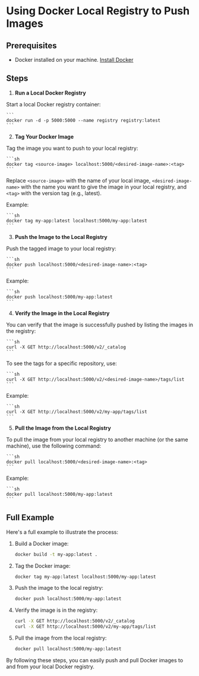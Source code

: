 # Using Docker Local Registry to Push Images

## Prerequisites

- Docker installed on your machine. [Install Docker](https://docs.docker.com/get-docker/)

## Steps

1. **Run a Local Docker Registry**

Start a local Docker registry container:

    ```
    docker run -d -p 5000:5000 --name registry registry:latest
    ```

2. **Tag Your Docker Image**

Tag the image you want to push to your local registry:

    ```sh
    docker tag <source-image> localhost:5000/<desired-image-name>:<tag>
    ```

Replace `<source-image>` with the name of your local image, `<desired-image-name>` with the name you want to give the image in your local registry, and `<tag>` with the version tag (e.g., latest).

Example:

    ```sh
    docker tag my-app:latest localhost:5000/my-app:latest
    ```

3. **Push the Image to the Local Registry**

Push the tagged image to your local registry:

    ```sh
    docker push localhost:5000/<desired-image-name>:<tag>
    ```

Example:

    ```sh
    docker push localhost:5000/my-app:latest
    ```

4. **Verify the Image in the Local Registry**

You can verify that the image is successfully pushed by listing the images in the registry:

    ```sh
    curl -X GET http://localhost:5000/v2/_catalog
    ```

To see the tags for a specific repository, use:

    ```sh
    curl -X GET http://localhost:5000/v2/<desired-image-name>/tags/list
    ```

Example:

    ```sh
    curl -X GET http://localhost:5000/v2/my-app/tags/list
    ```

5. **Pull the Image from the Local Registry**

To pull the image from your local registry to another machine (or the same machine), use the following command:

    ```sh
    docker pull localhost:5000/<desired-image-name>:<tag>
    ```

Example:

    ```sh
    docker pull localhost:5000/my-app:latest
    ```

## Full Example

Here's a full example to illustrate the process:

1. Build a Docker image:

    ```sh
    docker build -t my-app:latest .
    ```

2. Tag the Docker image:

    ```sh
    docker tag my-app:latest localhost:5000/my-app:latest
    ```

3. Push the image to the local registry:

    ```sh
    docker push localhost:5000/my-app:latest
    ```

4. Verify the image is in the registry:

    ```sh
    curl -X GET http://localhost:5000/v2/_catalog
    curl -X GET http://localhost:5000/v2/my-app/tags/list
    ```

5. Pull the image from the local registry:

    ```sh
    docker pull localhost:5000/my-app:latest
    ```

By following these steps, you can easily push and pull Docker images to and from your local Docker registry.

